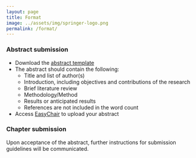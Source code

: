 ```yaml
---
layout: page
title: Format
image: ../assets/img/springer-logo.png
permalink: /format/
---
```


### Abstract submission
- Download the [abstract template](../assets/doc/Abstract_Template_splnproc1703.docm)
- The abstract should contain the following:
    - Title and list of author(s)
    - Introduction, including objectives and contributions of the research
    - Brief literature review
    - Methodology/Method 
    - Results or anticipated results 
    - References are not included in the word count
- Access [EasyChair](https://easychair.org/conferences/?conf=2021isresearchvietnam) to upload your abstract

### Chapter submission
Upon acceptance of the abstract, further instructions for submission guidelines will be communicated.